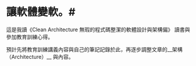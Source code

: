 # 讓軟體變軟。#

這是我讀《Clean Architecture 無瑕的程式碼整潔的軟體設計與架構偏》 讀書與參加教育訓練心得。

預計先將教育訓練講義內容與自己的筆記記錄於此，再逐步調整文章的__架構（Architecture）__ 與內容。
